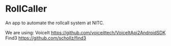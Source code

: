 # RollCaller

An app to automate the rollcall system at NITC.

We are using:
VoiceIt https://github.com/voiceittech/VoiceItApi2AndroidSDK
Find3 https://github.com/schollz/find3
 
